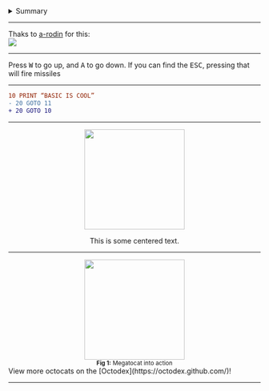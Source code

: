 <details>
<summary>Summary</summary>
<br />

* Something   
* Something   
* Something   

</details>


---

Thaks to [a-rodin](https://gist.github.com/a-rodin/fef3f543412d6e1ec5b6cf55bf197d7b) for this:    
<img src="https://render.githubusercontent.com/render/math?math=e^{i \pi} = -1">

---

Press <kbd>W</kbd> to go up, and <kbd>A</kbd> to go down.
If you can find the <kbd>ESC</kbd>, pressing that will fire missiles

---

```diff
10 PRINT “BASIC IS COOL”
- 20 GOTO 11
+ 20 GOTO 10
```

---

<div align="center">
<img src="https://octodex.github.com/images/dunetocat.png" width="200">
<p>This is some centered text.</p>
</div>

---

<div align="center">
<img src="https://octodex.github.com/images/megacat-2.png" width="200"><br>
<sup><strong>Fig 1:</strong> Megatocat into action</sup>
</div>
View more octocats on the [Octodex](https://octodex.github.com/)!

---
